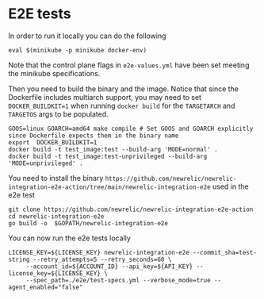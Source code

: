 # E2E tests

In order to run it locally you can do the following
```shell
eval $(minikube -p minikube docker-env)
```

Note that the control plane flags in `e2e-values.yml` have been set meeting the minikube specifications. 

Then you need to build the binary and the image. Notice that  since the Dockerfile includes multiarch
support, you may need to set `DOCKER_BUILDKIT=1` when running `docker build` for the `TARGETARCH`
and `TARGETOS` args to be populated.
```shell
GOOS=linux GOARCH=amd64 make compile # Set GOOS and GOARCH explicitly since Dockerfile expects them in the binary name
export  DOCKER_BUILDKIT=1
docker build -t test_image:test --build-arg 'MODE=normal' .
docker build -t test_image:test-unprivileged --build-arg 'MODE=unprivileged' .
```

You need to install the binary `https://github.com/newrelic/newrelic-integration-e2e-action/tree/main/newrelic-integration-e2e` used in the e2e test
```shell
git clone https://github.com/newrelic/newrelic-integration-e2e-action
cd newrelic-integration-e2e
go build -o  $GOPATH/newrelic-integration-e2e
```

You can now run the e2e tests locally
```shell
LICENSE_KEY=${LICENSE_KEY} newrelic-integration-e2e --commit_sha=test-string --retry_attempts=5 --retry_seconds=60 \
	 --account_id=${ACCOUNT_ID} --api_key=${API_KEY} --license_key=${LICENSE_KEY} \
	 --spec_path=./e2e/test-specs.yml --verbose_mode=true --agent_enabled="false"
```
